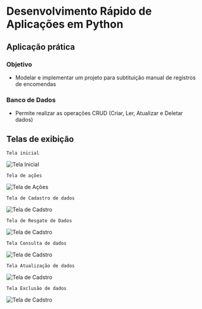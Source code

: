 # Desenvolvimento Rápido de Aplicações em Python

## Aplicação prática

### Objetivo

- Modelar e implementar um projeto para subtituição manual de registros de encomendas

### Banco de Dados

- Permite realizar as operações CRUD (Criar, Ler, Atualizar e Deletar dados)

## Telas de exibição

```Tela inicial```

![Tela Inicial](/assets/images/tela_inicial.png)

```Tela de ações```

![Tela de Ações](/assets/images/tela_acoes.png)

```Tela de Cadastro de dados```

![Tela de Cadstro](/assets/images/tela_cadastro.png)

```Tela de Resgate de Dados```

![Tela de Cadstro](/assets/images/tela_dados_no_banco.png)

```Tela Consulta de dados```

![Tela de Cadstro](/assets/images/tela_consulta.png)

```Tela Atualização de dados```

![Tela de Cadstro](/assets/images/tela_atualizar.png)

```Tela Exclusão de dados```

![Tela de Cadstro](/assets/images/tela_deletar.png)
